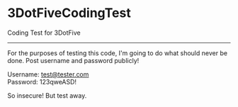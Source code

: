 # 3DotFiveCodingTest
Coding Test for 3DotFive

*****
For the purposes of testing this code, I'm going to do what should never be done. Post username and password publicly!

Username: test@tester.com  
Password: 123qweASD!

So insecure! But test away.
